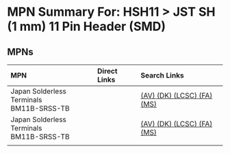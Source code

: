 



# MPN Summary For: HSH11 > JST SH (1 mm) 11 Pin Header (SMD)

## MPNs
  

|MPN|Direct Links|Search Links|
| :--- | :--- | :--- |
|Japan Solderless Terminals<br>BM11B-SRSS-TB||[(AV) ](https://www.avnet.com/shop/us/search/BM11B-SRSS-TB)[(DK) ](https://www.digikey.co.uk/en/products/result?s=BM11B-SRSS-TB)[(LCSC) ](https://www.lcsc.com/search?q=BM11B-SRSS-TB)[(FA) ](https://uk.farnell.com/search?st=BM11B-SRSS-TB)[(MS) ](https://www.mouser.com/c/?q=BM11B-SRSS-TB)|
|Japan Solderless Terminals<br>BM11B-SRSS-TB||[(AV) ](https://www.avnet.com/shop/us/search/BM11B-SRSS-TB)[(DK) ](https://www.digikey.co.uk/en/products/result?s=BM11B-SRSS-TB)[(LCSC) ](https://www.lcsc.com/search?q=BM11B-SRSS-TB)[(FA) ](https://uk.farnell.com/search?st=BM11B-SRSS-TB)[(MS) ](https://www.mouser.com/c/?q=BM11B-SRSS-TB)|
||||
